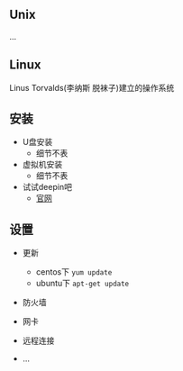 ## Unix

...

## Linux

Linus Torvalds(李纳斯 脱袜子)建立的操作系统

## 安装

- U盘安装
  - 细节不表
- 虚拟机安装
  - 细节不表
- 试试deepin吧
  - [官网](https://www.deepin.org/)

## 设置

- 更新
  - centos下 `yum update`
  - ubuntu下 `apt-get update`

- 防火墙
- 网卡
- 远程连接
- ...
